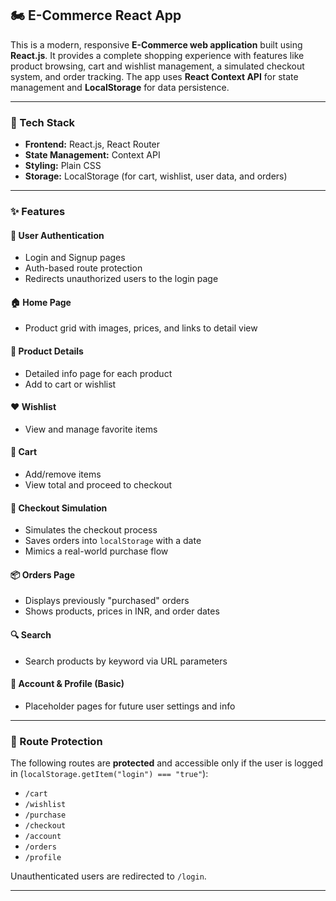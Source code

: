## 🏍️ E-Commerce React App

This is a modern, responsive **E-Commerce web application** built using **React.js**. It provides a complete shopping experience with features like product browsing, cart and wishlist management, a simulated checkout system, and order tracking. The app uses **React Context API** for state management and **LocalStorage** for data persistence.

---

### 🔧 Tech Stack

- **Frontend:** React.js, React Router
- **State Management:** Context API
- **Styling:** Plain CSS
- **Storage:** LocalStorage (for cart, wishlist, user data, and orders)

---

### ✨ Features

#### 👥 User Authentication

- Login and Signup pages
- Auth-based route protection
- Redirects unauthorized users to the login page

#### 🏠 Home Page

- Product grid with images, prices, and links to detail view

#### 📄 Product Details

- Detailed info page for each product
- Add to cart or wishlist

#### ❤️ Wishlist

- View and manage favorite items

#### 🛒 Cart

- Add/remove items
- View total and proceed to checkout

#### 💸 Checkout Simulation

- Simulates the checkout process
- Saves orders into `localStorage` with a date
- Mimics a real-world purchase flow

#### 📦 Orders Page

- Displays previously "purchased" orders
- Shows products, prices in INR, and order dates

#### 🔍 Search

- Search products by keyword via URL parameters

#### 👤 Account & Profile (Basic)

- Placeholder pages for future user settings and info

---

### 🔐 Route Protection

The following routes are **protected** and accessible only if the user is logged in (`localStorage.getItem("login") === "true"`):

- `/cart`
- `/wishlist`
- `/purchase`
- `/checkout`
- `/account`
- `/orders`
- `/profile`

Unauthenticated users are redirected to `/login`.

---

